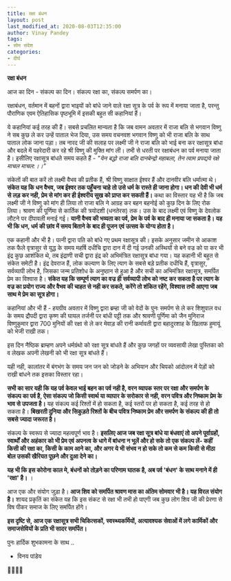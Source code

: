 ```yaml
---
title: रक्षा बंधन
layout: post
last_modified_at: 2020-08-03T12:35:00
author: Vinay Pandey
tags:
- सोम संदेश
categories:
- दीर्घ
---
```

**रक्षा बंधन** 

आज का दिन - संकल्प का दिन।
संकल्प रक्षा का, संकल्प समर्पण का। 

रक्षाबंधन, वर्तमान में बहनों द्वारा भाइयों को बांधे जाने वाले रक्षा सूत्र के पर्व के रूप में मनाया जाता है, परन्तु पौराणिक एवम ऐतिहासिक पृष्ठभूमि में इसकी  बहुत सी कहानियां हैं। 

ये कहानियां कई तरह की हैं। सबसे प्रचलित मान्यता है कि जब वामन अवतार में राजा बलि से भगवान विष्णु ने सब कुछ ले कर उन्हें पाताल भेज दिया, उस समय वचनवश भगवान विष्णु को भी राजा बलि के साथ पाताल लोक जाना पड़ा। तब नारद जी की सलाह पर लक्ष्मी जी ने राजा बलि को भाई बना कर रक्षासूत्र बांधा और बदले में पहरेदारी कर रहे श्री विष्णु की मुक्ति मांग ली। तभी से धरती पर रक्षाबंधन का पर्व मनाया जाता है। इसीलिए रक्षासूत्र बांधते समय कहते हैं -
*"येन बद्धो राजा बलि दानबेन्द्रो महाबला,*
 *तेन त्वाम प्रपद्यये रक्षे माचल माचल:।।"*
 
संकेतों की बात करें तो लक्ष्मी वैभव की प्रतीक हैं, श्री विष्णु साक्षात ईश्वर हैं और दानवीर बलि   धर्मात्मा थे। **संकेत यह कि धन वैभव, जब ईश्वर तक पहुँचना चाहे तो उसे धर्म के रास्ते ही जाना होगा। धन की देवी भी धर्म से लड़ कर नही, प्रेम से मांग कर ही ईश्वरीय सुख को प्राप्त कर सकती हैं।** कथा का विस्तार यह भी है कि जब लक्ष्मी जी ने विष्णु को मांग ही लिया तो राजा बलि ने आग्रह कर बहन बहनोई को कुछ दिन के लिए रोक लिया। श्रावण की पूर्णिमा से कार्तिक की त्रयोदशी (धनतेरस) तक। उस के बाद लक्ष्मी एवं विष्णु के देवलोक लौटने पर दीपावली मनाई गई। **यानी वैभव की भव्यता का पर्व, प्रेम के पर्व के बाद ही मनाया जा सकता है। यह भी कि धन, धर्म की छांव में समय बिताने के बाद ही पूजन एवं उत्सव के योग्य होता है।** 

एक कहानी और भी है। पत्नी द्वारा पति को बांधे गए प्रथम रक्षासूत्र की। इसके अनुसार जमीन से आकाश तक फैले वृत्रासुर से युद्ध के समय महर्षि दधीचि द्वारा दान में दी गई उनकी अस्थियों से बने वज्र को पा कर भी इंद्र कुछ आशंकित थे, तब इंद्राणी सची द्वारा इंद्र को अभिमंत्रित रक्षासूत्र बांधा गया। यह कहानी भी बहुत से संकेत समेटी है। इंद्र देवराज हैं, लोक कल्याण के लिए त्याग के सबसे बड़े प्रतीक दधीचि हैं, वृत्रासुर, सर्वव्यापी लोभ है, जिसका जन्म प्रतिशोध के अनुष्ठान से हुआ है और सची का अभिमंत्रित रक्षासूत्र, समर्पित प्रेम का विश्वास है।  **संकेत यह कि सम्पूर्ण त्याग का वज्र ही सर्वव्यापी लोभ को नष्ट कर सकता है पर त्याग के वज्र का प्रयोग राज्य और वैभव की चाहत से नही कर सकते, करेंगे तो शंकित रहेंगे, विश्वास तभी आएगा जब साथ मे प्रेम का सूत्र होगा।**

कहानियां और भी हैं -  हयग्रीव अवतार में विष्णु द्वारा ब्रम्हा जी को वेदों के पुनः समर्पण से ले कर शिशुपाल वध के समय द्रौपदी द्वारा कृष्ण की घायल तर्जनी पर बांधी पट्टी तक और श्रावणी पूर्णिमा को जैन मुनिराज विष्णुकुमार द्वारा 700 मुनियों की रक्षा से ले कर मेवाड़ की रानी कर्मावती द्वारा बहादुरशाह के खिलाफ हुमायूं को भेजी राखी तक। 

इस दिन नैष्ठिक ब्राम्हण अपने धर्मग्रंथो को रक्षा सूत्र बांधते हैं और कुछ जगहों पर व्यवसायी लेखा पुस्तिका को व लेखक अपनी लेखनी को भी रक्षा सूत्र बांधते हैं।

यही नही, कालांतर में बंगभंग के समय जन जन को जोडने के अभियान और चिपको आंदोलन में पेड़ों को राखी बांधने तक इसका विस्तार रहा। 

**सभी का सार यही कि यह पर्व केवल भाई बहन का पर्व नही है, वरन व्यापक स्तर पर रक्षा और समर्पण के संकल्प का पर्व है, ऐसा संकल्प जो किसी स्वार्थ या व्यापार के सरोकार से नही, वरन पवित्र और निष्काम प्रेम के भाव से उपजता है।** यह संकल्प कई रिश्तों में हो सकता है, कई स्तरों पर हो सकता है, कई तरह से हो सकता है। **बिखरती दुनिया और सिकुड़ते रिश्तों के बीच पवित्र निष्काम प्रेम और समर्पण के संकल्प की ही तो सबसे ज्यादा जरूरत है।**

संकल्प के स्वरूप से ज्यादा महत्वपूर्ण भाव है। **इसलिए आज जब रक्षा सूत्र बांधे या बंधवाएं तो अपने पूर्वाग्रहों, स्वार्थों और अहंकार को भी प्रेम एवं अपनत्व के धागे में बांधना न भूलें और हो सके तो एक संकल्प लें- कहीं किसी की रक्षा का, किसी के काम आने का, और अगर ये भी संभव न हो सके तो कम से कम किसी से मीठा बोल उसकी खैरियत पूछने और दुआ देने का।**

**यह भी कि इस कोरोना काल मे, बंधनों को तोड़ने का परिणाम घातक है, अब पर्व 'बंधन' के साथ मनाने में ही 'रक्षा' है।** । 

आज एक और संयोग जुड़ा है। **आज शिव को समर्पित श्रावण मास का अंतिम सोमवार भी है। यह विरल संयोग है।** शायद प्रकृतिं का संकेत यह कि इस संकट से रक्षा भी तभी हो पाएगी जब कुछ लोग शिव जी की प्रेरणा से विष पीकर समाज के लिए समर्पित होंगे। 

**इस दृष्टि से, आज एक रक्षासूत्र सभी चिकित्सकों, स्वस्थ्यकर्मियों, अत्यावश्यक सेवाओं में लगे कार्मिकों और समाजसेवियों के प्रति भी सादर समर्पित।**

पुनः हार्दिक शुभकामना के साथ ..

- विनय पांडेय

🙏🌷🌷🙏


